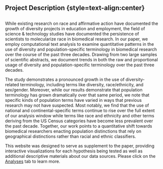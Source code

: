 ## Project Description {style=text-align:center}
##

While existing research on race and affirmative action have documented the growth of diversity projects in education and employment, the field of science & technology studies have documented the persistence of scientists to molecularize race in biomedical research. In our paper, we employ computational text analysis to examine quantitative patterns in the use of diversity and population-specific terminology in biomedical research over the course of the past three decades. Drawing from two large samples of scientific abstracts, we document trends in both the raw and proportional usage of diversity and population-specific terminology over the past three decades. 

The study demonstrates a pronounced growth in the use of diversity-related terminology, including terms like diversity, race/ethnicity, and sex/gender. Moreover, while our results demonstrate that population terminology has grown dramatically over that same period, we note that specific kinds of population terms have varied in ways that previous research may not have suspected. Most notably, we find that the use of national and continental-specific terms continue to rise over the full extent of our analysis window while terms like race and ethnicity and other terms deriving from the US Census categories have become less prevalent over the past decade. Together, our work points to a quantitative shift towards biomedical researchers enacting population distinctions that rely on geographical distinctions rather than racial and ethnic classifiers. 

This website was designed to serve as supplement to the paper, providing interactive visualizations for each hypothesis being tested as well as additional descriptive materials about our data sources. Please click on the [Analyses](/analyses/) tab to learn more. 